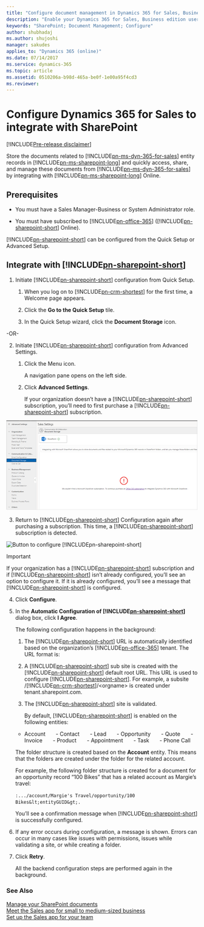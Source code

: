 ```yaml
---
title: "Configure document management in Dynamics 365 for Sales, Business edition | Microsoft Docs"
description: "Enable your Dynamics 365 for Sales, Business edition users to share and manage SharePoint documents from within the Sales app."
keywords: "SharePoint; Document Management; Configure"
author: shubhadaj
ms.author: shujoshi
manager: sakudes
applies_to: "Dynamics 365 (online)"
ms.date: 07/14/2017
ms.service: dynamics-365
ms.topic: article
ms.assetid: 0510206a-b98d-465a-be0f-1e00a95f4cd3 
ms.reviewer: 
---
```

# Configure Dynamics 365 for Sales to integrate with SharePoint

[!INCLUDE[Pre-release disclaimer](../includes/cc-beta-prerelease-disclaimer.md)]

Store the documents related to [!INCLUDE[pn-ms-dyn-365-for-sales](../includes/pn-ms-dyn-365-for-sales.md)] entity records in [!INCLUDE[pn-ms-sharepoint-long](../includes/pn-ms-sharepoint-long.md)] and quickly access, share, and manage these documents from [!INCLUDE[pn-ms-dyn-365-for-sales](../includes/pn-ms-dyn-365-for-sales.md)] by integrating with [!INCLUDE[pn-ms-sharepoint-long](../includes/pn-ms-sharepoint-long.md)] Online.

## Prerequisites

-   You must have a Sales Manager-Business or System Administrator role.

-   You must have subscribed to [!INCLUDE[pn-office-365](../includes/pn-office-365.md)] ([!INCLUDE[pn-sharepoint-short](../includes/pn-sharepoint-short.md)] Online).

[!INCLUDE[pn-sharepoint-short](../includes/pn-sharepoint-short.md)] can be configured from the Quick Setup or Advanced Setup.

## Integrate with [!INCLUDE[pn-sharepoint-short](../includes/pn-sharepoint-short.md)] 

1.  Initiate [!INCLUDE[pn-sharepoint-short](../includes/pn-sharepoint-short.md)] configuration from Quick Setup.

    1.  When you log on to [!INCLUDE[pn-crm-shortest](../includes/pn-crm-shortest.md)] for the first time, a Welcome page appears.

    2.  Click the **Go to the Quick Setup** tile.

    3.  In the Quick Setup wizard, click the **Document Storage** icon.

 -OR-

2.  Initiate [!INCLUDE[pn-sharepoint-short](../includes/pn-sharepoint-short.md)] configuration from Advanced Settings.

    1.  Click the Menu icon.

        A navigation pane opens on the left side.

    2.  Click **Advanced Settings**.

        If your organization doesn’t have a [!INCLUDE[pn-sharepoint-short](../includes/pn-sharepoint-short.md)] subscription, you’ll need to first purchase a [!INCLUDE[pn-sharepoint-short](../includes/pn-sharepoint-short.md)] subscription.

 ![Document Management page in Advanced Settings](media/document-management-page-no-office-subscription.png "Document Management page in Advanced Settings")  

3.  Return to [!INCLUDE[pn-sharepoint-short](../includes/pn-sharepoint-short.md)] Configuration again after purchasing a subscription. This time, a [!INCLUDE[pn-sharepoint-short](../includes/pn-sharepoint-short.md)] subscription is detected.

 ![Button to configure [!INCLUDE[pn-sharepoint-short](../includes/pn-sharepoint-short.md)]](media/configure-sharepoint.png "Button to configure [!INCLUDE[pn-sharepoint-short](../includes/pn-sharepoint-short.md)]")  

 > [!Important]
 > If your organization has a [!INCLUDE[pn-sharepoint-short](../includes/pn-sharepoint-short.md)] subscription and if [!INCLUDE[pn-sharepoint-short](../includes/pn-sharepoint-short.md)] isn’t already configured, you’ll see an option to configure it. If it is already configured, you’ll see a message that [!INCLUDE[pn-sharepoint-short](../includes/pn-sharepoint-short.md)] is configured.

4.  Click **Configure**.

5.  In the **Automatic Configuration of [!INCLUDE[pn-sharepoint-short](../includes/pn-sharepoint-short.md)]** dialog box, click **I Agree**.

    The following configuration happens in the background:

    1.  The [!INCLUDE[pn-sharepoint-short](../includes/pn-sharepoint-short.md)] URL is automatically identified based on the organization’s [!INCLUDE[pn-office-365](../includes/pn-office-365.md)] tenant. The URL format is:

    2.  A [!INCLUDE[pn-sharepoint-short](../includes/pn-sharepoint-short.md)] sub site is created with the [!INCLUDE[pn-sharepoint-short](../includes/pn-sharepoint-short.md)] default root URL. This URL is used to configure [!INCLUDE[pn-sharepoint-short](../includes/pn-sharepoint-short.md)]. For example, a subsite /[!INCLUDE[pn-crm-shortest](../includes/pn-crm-shortest.md)]/&lt;orgname&gt; is created under tenant.sharepoint.com.

    3.  The [!INCLUDE[pn-sharepoint-short](../includes/pn-sharepoint-short.md)] site is validated.

        By default, [!INCLUDE[pn-sharepoint-short](../includes/pn-sharepoint-short.md)] is enabled on the following entities:

       -   Account
       -   Contact
       -   Lead
       -   Opportunity
       -   Quote
       -   Invoice
       -   Product
       -   Appointment
       -   Task
       -   Phone Call

      The folder structure is created based on the **Account** entity. This means that the folders are created under the folder for the related account.

      For example, the following folder structure is created for a document for an opportunity record “100 Bikes” that has a related account as Margie’s travel:

      `:.../account/Margie's Travel/opportunity/100 Bikes&lt;entityGUID&gt;.`

      You’ll see a confirmation message when [!INCLUDE[pn-sharepoint-short](../includes/pn-sharepoint-short.md)] is successfully configured.

6.  If any error occurs during configuration, a message is shown. Errors can occur in many cases like issues with permissions, issues while validating a site, or while creating a folder.

7.  Click **Retry**.

    All the backend configuration steps are performed again in the background.

### See Also
[Manage your SharePoint documents](create-manage-documents.md)  
[Meet the Sales app for small to medium-sized business](introduction-dynamics-365-for-sales-business-edition.md)  
[Set up the Sales app for your team](set-up-sales-app-team.md)
